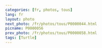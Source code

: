 ```yaml
---
categories: [fr, photos, tous]
lang: fr
layout: photo
next_photo: /fr/photos/tous/P0000044.html
picname: P0000056
prev_photo: /fr/photos/tous/P0000058.html
tags: [Turtle]
---
```

